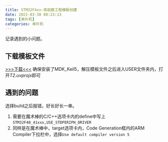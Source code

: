 ```yaml
---
title: STM32F4xx-库函数工程模板创建
date: 2021-03-30 08:23:13
tags: [单片机]
categories: 单片机
---
```


记录遇到的小问题。

<!--more-->

## 下载模板文件

[>>>下载<<<](https://wwa.lanzous.com/ip3Grngmhmf)
确保安装了MDK_Keil5，解压模板文件之后进入USER文件夹内，打开*T2.uvprojx*即可

## 遇到的问题

选择build之后报错，好长好长一串。

1. 需要在魔术棒的C/C++选项卡内的define中写上`STM32F40_41xxx,USE_STDPERIPH_DRIVER`
2. 同样是在魔术棒中，target选项卡内，Code Generation框内的ARM Compiler下拉栏中，选择`Use default compiler version 5`